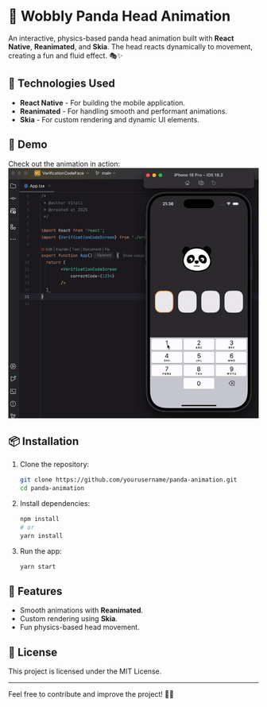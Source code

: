 # 🐼 Wobbly Panda Head Animation

An interactive, physics-based panda head animation built with **React Native**, **Reanimated**, and **Skia**. The head reacts dynamically to movement, creating a fun and fluid effect. 🎭✨

## 🚀 Technologies Used
- **React Native** - For building the mobile application.
- **Reanimated** - For handling smooth and performant animations.
- **Skia** - For custom rendering and dynamic UI elements.

## 🎥 Demo
Check out the animation in action:
![Demo Animation](./assets/demo.gif)

## 📦 Installation

1. Clone the repository:
   ```sh
   git clone https://github.com/yourusername/panda-animation.git
   cd panda-animation
   ```

2. Install dependencies:
   ```sh
   npm install
   # or
   yarn install
   ```

3. Run the app:
   ```sh
   yarn start
   ```

## 🔧 Features
- Smooth animations with **Reanimated**.
- Custom rendering using **Skia**.
- Fun physics-based head movement.

## 📜 License
This project is licensed under the MIT License.

---
Feel free to contribute and improve the project! 🚀🐼

